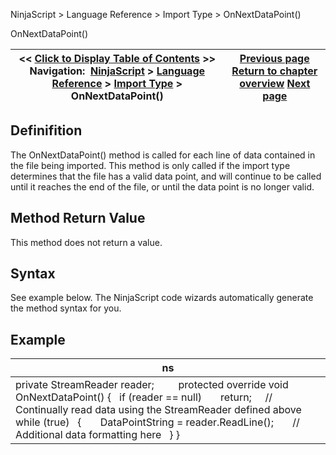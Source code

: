 ﻿
NinjaScript > Language Reference > Import Type > OnNextDataPoint()

OnNextDataPoint()

| << [Click to Display Table of Contents](onnextdatapoint.md) >> **Navigation:**     [NinjaScript](ninjascript-1.md) > [Language Reference](language_reference_wip-1.md) > [Import Type](import_type-1.md) > OnNextDataPoint() | [Previous page](onnextinstrument-1.md) [Return to chapter overview](import_type-1.md) [Next page](indicator-1.md) |
| --- | --- |
## Definifition
The OnNextDataPoint() method is called for each line of data contained in the file being imported. This method is only called if the import type determines that the file has a valid data point, and will continue to be called until it reaches the end of the file, or until the data point is no longer valid.
## 
## Method Return Value
This method does not return a value.
## 
## Syntax
See example below. The NinjaScript code wizards automatically generate the method syntax for you.
 
## Example

| ns |
| --- |
| private StreamReader reader;          protected override void OnNextDataPoint() {    if (reader == null)        return;      // Continually read data using the StreamReader defined above    while (true)    {        DataPointString = reader.ReadLine();        // Additional data formatting here    } } |
